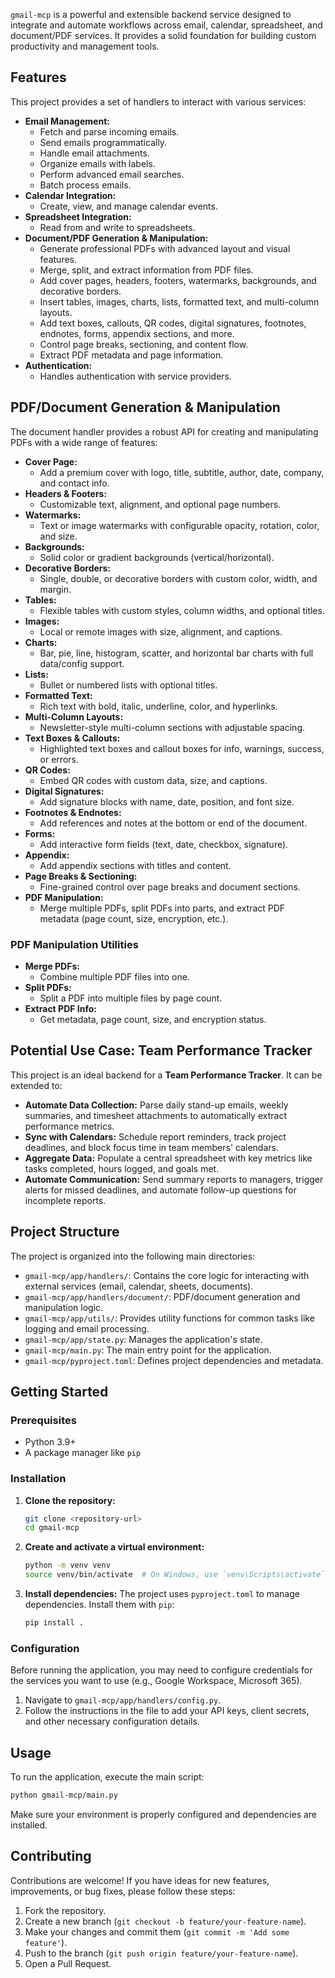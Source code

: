 
`gmail-mcp` is a powerful and extensible backend service designed to integrate and automate workflows across email, calendar, spreadsheet, and document/PDF services. It provides a solid foundation for building custom productivity and management tools.

## Features

This project provides a set of handlers to interact with various services:

-  **Email Management:**
   -  Fetch and parse incoming emails.
   -  Send emails programmatically.
   -  Handle email attachments.
   -  Organize emails with labels.
   -  Perform advanced email searches.
   -  Batch process emails.
-  **Calendar Integration:**
   -  Create, view, and manage calendar events.
-  **Spreadsheet Integration:**
   -  Read from and write to spreadsheets.
-  **Document/PDF Generation & Manipulation:**
   -  Generate professional PDFs with advanced layout and visual features.
   -  Merge, split, and extract information from PDF files.
   -  Add cover pages, headers, footers, watermarks, backgrounds, and decorative borders.
   -  Insert tables, images, charts, lists, formatted text, and multi-column layouts.
   -  Add text boxes, callouts, QR codes, digital signatures, footnotes, endnotes, forms, appendix sections, and more.
   -  Control page breaks, sectioning, and content flow.
   -  Extract PDF metadata and page information.
-  **Authentication:**
   -  Handles authentication with service providers.

## PDF/Document Generation & Manipulation

The document handler provides a robust API for creating and manipulating PDFs with a wide range of features:

-  **Cover Page:**
   -  Add a premium cover with logo, title, subtitle, author, date, company, and contact info.
-  **Headers & Footers:**
   -  Customizable text, alignment, and optional page numbers.
-  **Watermarks:**
   -  Text or image watermarks with configurable opacity, rotation, color, and size.
-  **Backgrounds:**
   -  Solid color or gradient backgrounds (vertical/horizontal).
-  **Decorative Borders:**
   -  Single, double, or decorative borders with custom color, width, and margin.
-  **Tables:**
   -  Flexible tables with custom styles, column widths, and optional titles.
-  **Images:**
   -  Local or remote images with size, alignment, and captions.
-  **Charts:**
   -  Bar, pie, line, histogram, scatter, and horizontal bar charts with full data/config support.
-  **Lists:**
   -  Bullet or numbered lists with optional titles.
-  **Formatted Text:**
   -  Rich text with bold, italic, underline, color, and hyperlinks.
-  **Multi-Column Layouts:**
   -  Newsletter-style multi-column sections with adjustable spacing.
-  **Text Boxes & Callouts:**
   -  Highlighted text boxes and callout boxes for info, warnings, success, or errors.
-  **QR Codes:**
   -  Embed QR codes with custom data, size, and captions.
-  **Digital Signatures:**
   -  Add signature blocks with name, date, position, and font size.
-  **Footnotes & Endnotes:**
   -  Add references and notes at the bottom or end of the document.
-  **Forms:**
   -  Add interactive form fields (text, date, checkbox, signature).
-  **Appendix:**
   -  Add appendix sections with titles and content.
-  **Page Breaks & Sectioning:**
   -  Fine-grained control over page breaks and document sections.
-  **PDF Manipulation:**
   -  Merge multiple PDFs, split PDFs into parts, and extract PDF metadata (page count, size, encryption, etc.).

### PDF Manipulation Utilities

-  **Merge PDFs:**
   -  Combine multiple PDF files into one.
-  **Split PDFs:**
   -  Split a PDF into multiple files by page count.
-  **Extract PDF Info:**
   -  Get metadata, page count, size, and encryption status.

## Potential Use Case: Team Performance Tracker

This project is an ideal backend for a **Team Performance Tracker**. It can be extended to:

-  **Automate Data Collection:** Parse daily stand-up emails, weekly summaries, and timesheet attachments to automatically extract performance metrics.
-  **Sync with Calendars:** Schedule report reminders, track project deadlines, and block focus time in team members' calendars.
-  **Aggregate Data:** Populate a central spreadsheet with key metrics like tasks completed, hours logged, and goals met.
-  **Automate Communication:** Send summary reports to managers, trigger alerts for missed deadlines, and automate follow-up questions for incomplete reports.

## Project Structure

The project is organized into the following main directories:

-  `gmail-mcp/app/handlers/`: Contains the core logic for interacting with external services (email, calendar, sheets, documents).
-  `gmail-mcp/app/handlers/document/`: PDF/document generation and manipulation logic.
-  `gmail-mcp/app/utils/`: Provides utility functions for common tasks like logging and email processing.
-  `gmail-mcp/app/state.py`: Manages the application's state.
-  `gmail-mcp/main.py`: The main entry point for the application.
-  `gmail-mcp/pyproject.toml`: Defines project dependencies and metadata.

## Getting Started

### Prerequisites

-  Python 3.9+
-  A package manager like `pip`

### Installation

1. **Clone the repository:**

   ```sh
   git clone <repository-url>
   cd gmail-mcp
   ```

2. **Create and activate a virtual environment:**

   ```sh
   python -m venv venv
   source venv/bin/activate  # On Windows, use `venv\Scripts\activate`
   ```

3. **Install dependencies:**
   The project uses `pyproject.toml` to manage dependencies. Install them with `pip`:
   ```sh
   pip install .
   ```

### Configuration

Before running the application, you may need to configure credentials for the services you want to use (e.g., Google Workspace, Microsoft 365).

1. Navigate to `gmail-mcp/app/handlers/config.py`.
2. Follow the instructions in the file to add your API keys, client secrets, and other necessary configuration details.

## Usage

To run the application, execute the main script:

```sh
python gmail-mcp/main.py
```

Make sure your environment is properly configured and dependencies are installed.

## Contributing

Contributions are welcome! If you have ideas for new features, improvements, or bug fixes, please follow these steps:

1. Fork the repository.
2. Create a new branch (`git checkout -b feature/your-feature-name`).
3. Make your changes and commit them (`git commit -m 'Add some feature'`).
4. Push to the branch (`git push origin feature/your-feature-name`).
5. Open a Pull Request.
